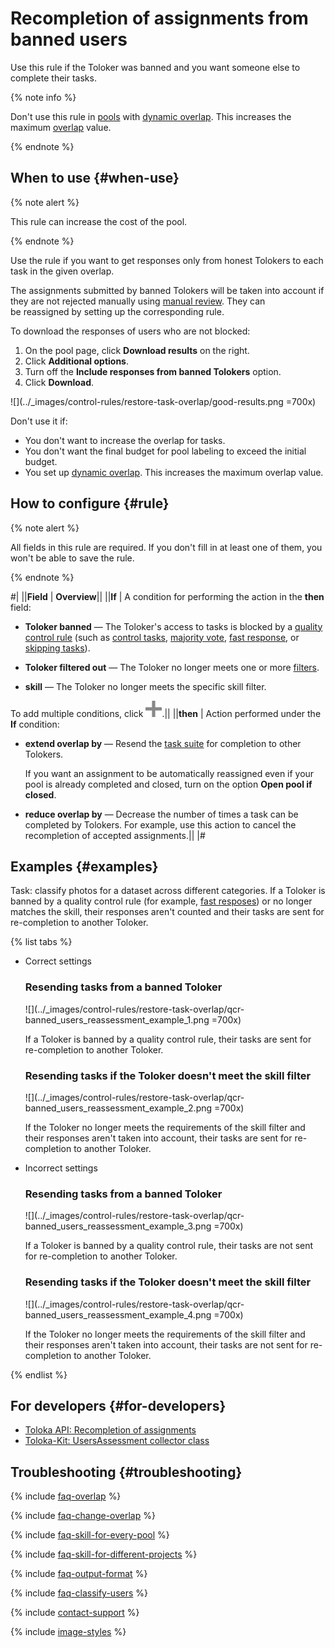 # Recompletion of assignments from banned users

Use this rule if the Toloker was banned and you want someone else to complete their tasks.

{% note info %}

Don't use this rule in [pools](../../glossary.md#pool) with [dynamic overlap](dynamic-overlap.md). This increases the maximum [overlap](../../glossary.md#overlap) value.

{% endnote %}

## When to use {#when-use}

{% note alert %}

This rule can increase the cost of the pool.

{% endnote %}

Use the rule if you want to get responses only from honest Tolokers to each task in the given overlap.

The assignments submitted by banned Tolokers will be taken into account if they are not rejected manually using [manual review](../../glossary.md#assignment-review). They can be reassigned by setting up the corresponding rule.

To download the responses of users who are not blocked:

1. On the pool page, click **Download results** on the right.
1. Click **Additional options**.
1. Turn off the **Include responses from banned Tolokers** option.
1. Click **Download**.

![](../_images/control-rules/restore-task-overlap/good-results.png =700x)

Don't use it if:

- You don't want to increase the overlap for tasks.
- You don't want the final budget for pool labeling to exceed the initial budget.
- You set up [dynamic overlap](dynamic-overlap.md). This increases the maximum overlap value.

## How to configure {#rule}

{% note alert %}

All fields in this rule are required. If you don't fill in at least one of them, you won't be able to save the rule.

{% endnote %}

#|
||**Field** | **Overview**||
||**If** | A condition for performing the action in the **then** field:

- **Toloker banned** — The Toloker's access to tasks is blocked by a [quality control rule](../../glossary.md#quality-control-rule) (such as [control tasks](../../glossary.md#control-task), [majority vote](../../glossary.md#majority-vote), [fast response](../../glossary.md#fast-responses), or [skipping tasks](../../glossary.md#skipping-tasks)).

- **Toloker filtered out** — The Toloker no longer meets one or more [filters](filters.md).

- **skill** — The Toloker no longer meets the specific skill filter.

To add multiple conditions, click ![](../_images/add.svg).||
||**then** | Action performed under the **If** condition:

- **extend overlap by** — Resend the [task suite](../../glossary.md#task-suite) for completion to other Tolokers.

    If you want an assignment to be automatically reassigned even if your pool is already completed and closed, turn on the option **Open pool if closed**.

- **reduce overlap by** — Decrease the number of times a task can be completed by Tolokers. For example, use this action to cancel the recompletion of accepted assignments.||
|#

## Examples {#examples}

Task: classify photos for a dataset across different categories. If a Toloker is banned by a quality control rule (for example, [fast resposes](quick-answers.md)) or no longer matches the skill, their responses aren't counted and their tasks are sent for re-completion to another Toloker.

{% list tabs %}

- Correct settings

  ### Resending tasks from a banned Toloker

  ![](../_images/control-rules/restore-task-overlap/qcr-banned_users_reassessment_example_1.png =700x)

  If a Toloker is banned by a quality control rule, their tasks are sent for re-completion to another Toloker.

  ### Resending tasks if the Toloker doesn't meet the skill filter

  ![](../_images/control-rules/restore-task-overlap/qcr-banned_users_reassessment_example_2.png =700x)

  If the Toloker no longer meets the requirements of the skill filter and their responses aren't taken into account, their tasks are sent for re-completion to another Toloker.

- Incorrect settings

  ### Resending tasks from a banned Toloker

  ![](../_images/control-rules/restore-task-overlap/qcr-banned_users_reassessment_example_3.png =700x)

  If a Toloker is banned by a quality control rule, their tasks are not sent for re-completion to another Toloker.

  ### Resending tasks if the Toloker doesn't meet the skill filter

  ![](../_images/control-rules/restore-task-overlap/qcr-banned_users_reassessment_example_4.png =700x)

  If the Toloker no longer meets the requirements of the skill filter and their responses aren't taken into account, their tasks are not sent for re-completion to another Toloker.

{% endlist %}

## For developers {#for-developers}

- [Toloka API: Recompletion of assignments](../../api/concepts/restore-task-overlap.md)
- [Toloka-Kit: UsersAssessment collector class](../../toloka-kit/reference/toloka.client.collectors.UsersAssessment.md)

## Troubleshooting {#troubleshooting}

{% include [faq-overlap](../_includes/faq/pool-setup/overlap.md) %}

{% include [faq-change-overlap](../_includes/faq/pool-setup/change-overlap.md) %}

{% include [faq-skill-for-every-pool](../_includes/faq/pool-setup/skill-for-every-pool.md) %}

{% include [faq-skill-for-different-projects](../_includes/faq/pool-setup/skill-for-different-projects.md) %}

{% include [faq-output-format](../_includes/faq/pool-setup/output-format.md) %}

{% include [faq-classify-users](../_includes/faq/pool-setup/classify-users.md) %}

{% include [contact-support](../_includes/contact-support.md) %}

{% include [image-styles](../../../_includes/image-styles-internal.md) %}